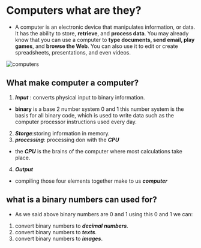 # Computers what are they? 
* A computer is an electronic device that manipulates information, or data. It has the ability to store, **retrieve**, and **process data**. You may already know that you can use a computer to **type documents, send email, play games**, and **browse the Web**. You can also use it to edit or create spreadsheets, presentations, and even videos.  
<img src="https://p2.piqsels.com/preview/444/986/404/computers-monitors-it-computer.jpg" alt="computers">  
  
 ## What make computer a computer?
 1. ***Input*** : converts physical input to binary information.    
 * **binary** is a base 2 number system 0 and 1 this number system is the basis for all binary code, which is used to write data such as the computer processor instructions used every day.
 2. ***Storge***:storing information in memory.
 3. ***processing***: processing don with the ***CPU***    
 * the ***CPU*** is the brains of the computer where most calculations take place.
 4. ***Output***  
 * compiling those four elements together make to us ***computer*** 

## what is a binary numbers can used for?
* As we said above binary numbers are 0 and 1 using this 0 and 1 we can:
1. convert binary numbers to ***decimal numbers***.
2. convert binary numbers to ***texts***.
3. convert binary numbers to ***images***.
